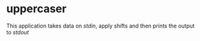 # uppercaser

This application takes data on *stdin*, apply shifts and then prints the output to *stdout*
